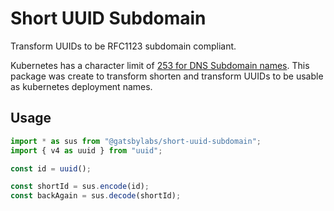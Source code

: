 # Short UUID Subdomain

Transform UUIDs to be RFC1123 subdomain compliant.

Kubernetes has a character limit of [253 for DNS Subdomain names](https://kubernetes.io/docs/concepts/overview/working-with-objects/names/#dns-subdomain-names).
This package was create to transform shorten and transform UUIDs to be usable as kubernetes deployment names.

## Usage

```js
import * as sus from "@gatsbylabs/short-uuid-subdomain";
import { v4 as uuid } from "uuid";

const id = uuid();

const shortId = sus.encode(id);
const backAgain = sus.decode(shortId);
```
